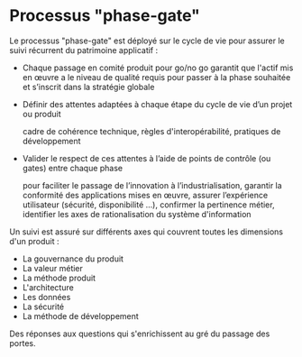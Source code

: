 # Processus "phase-gate"

Le processus "phase-gate" est déployé sur le cycle de vie pour assurer le suivi récurrent du patrimoine applicatif :&#x20;

* Chaque passage en comité produit pour go/no go garantit que l'actif mis en œuvre a le niveau de qualité requis pour passer à la phase souhaitée et s’inscrit dans la stratégie globale
*   Définir des attentes adaptées à chaque étape du cycle de vie d’un projet ou produit​

    cadre de cohérence technique, règles d'interopérabilité, pratiques de développement​
*   Valider le respect de ces attentes à l’aide de points de contrôle (ou gates) entre chaque phase​

    pour faciliter le passage de l’innovation à l’industrialisation, garantir la conformité des applications mises en œuvre, assurer l’expérience utilisateur (sécurité, disponibilité …), confirmer la pertinence métier, identifier les axes de rationalisation du système d'information&#x20;

Un suivi est assuré sur différents axes qui couvrent toutes les dimensions d'un produit :&#x20;

* La gouvernance du produit
* La valeur métier
* La méthode produit
* L'architecture
* Les données
* La sécurité
* La méthode de développement

Des réponses aux questions qui s'enrichissent au gré du passage des portes.&#x20;
